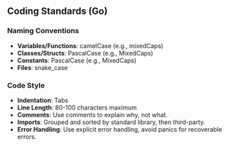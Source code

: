 ## Coding Standards (Go)

### Naming Conventions
- **Variables/Functions**: camelCase (e.g., mixedCaps)
- **Classes/Structs**: PascalCase (e.g., MixedCaps)
- **Constants**: PascalCase (e.g., MixedCaps)
- **Files**: snake_case

### Code Style
- **Indentation**: Tabs
- **Line Length**: 80-100 characters maximum
- **Comments**: Use comments to explain why, not what.
- **Imports**: Grouped and sorted by standard library, then third-party.
- **Error Handling**: Use explicit error handling, avoid panics for recoverable errors.